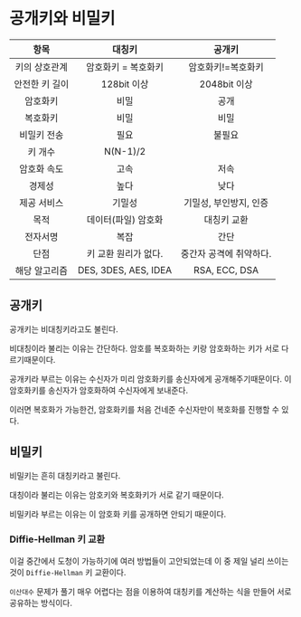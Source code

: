 # 공개키와 비밀키

| 항목 | 대칭키 | 공개키|
|:----:|:----:|:----:|
|키의 상호관계| 암호화키 = 복호화키 | 암호화키!=복호화키|
|안전한 키 길이 | 128bit 이상| 2048bit 이상|
|암호화키|비밀|공개|
|복호화키|비밀|비밀|
|비밀키 전송|필요|불필요|
|키 개수|N(N-1)/2||2N|
|암호화 속도|고속|저속|
|경제성|높다|낮다|
|제공 서비스|기밀성|기밀성, 부인방지, 인증|
|목적|데이터(파일) 암호화|대칭키 교환|
|전자서명|복잡|간단|
|단점|키 교환 원리가 없다.|중간자 공격에 취약하다.|
|해당 알고리즘|DES, 3DES, AES, IDEA|RSA, ECC, DSA|

## 공개키

공개키는 비대칭키라고도 불린다.

비대칭이라 불리는 이유는 간단하다.
암호를 복호화하는 키랑 암호화하는 키가 서로 다르기때문이다.

공개키라 부르는 이유는 수신자가 미리 암호화키를 송신자에게 공개해주기때문이다.
이 암호화키를 송신자가 암호화하여 수신자에게 보내준다.

이러면 복호화가 가능한건, 암호화키를 처음 건네준 수신자만이 복호화를 진행할 수 있다.

## 비밀키

비밀키는 흔히 대칭키라고 불린다.

대칭이라 불리는 이유는
암호키와 복호화키가 서로 같기 때문이다.

비밀키라 부르는 이유는 이 암호화 키를 공개하면 안되기 때문이다.

### Diffie-Hellman 키 교환

이걸 중간에서 도청이 가능하기에 여러 방법들이 고안되었는데
이 중 제일 널리 쓰이는 것이 `Diffie-Hellman` 키 교환이다.

`이산대수` 문제가 풀기 매우 어렵다는 점을 이용하여
대칭키를 계산하는 식을 만들어 서로 공유하는 방식이다.






